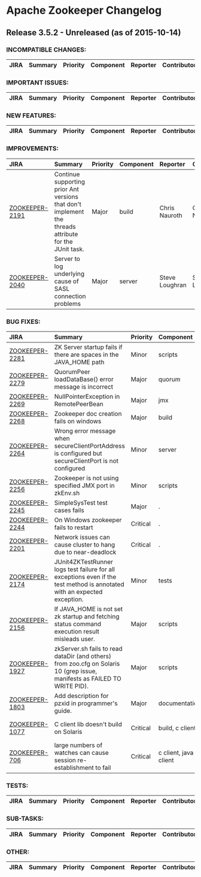 
<!---
# Licensed to the Apache Software Foundation (ASF) under one
# or more contributor license agreements.  See the NOTICE file
# distributed with this work for additional information
# regarding copyright ownership.  The ASF licenses this file
# to you under the Apache License, Version 2.0 (the
# "License"); you may not use this file except in compliance
# with the License.  You may obtain a copy of the License at
#
#     http://www.apache.org/licenses/LICENSE-2.0
#
# Unless required by applicable law or agreed to in writing, software
# distributed under the License is distributed on an "AS IS" BASIS,
# WITHOUT WARRANTIES OR CONDITIONS OF ANY KIND, either express or implied.
# See the License for the specific language governing permissions and
# limitations under the License.
-->
# Apache Zookeeper Changelog

## Release 3.5.2 - Unreleased (as of 2015-10-14)

### INCOMPATIBLE CHANGES:

| JIRA | Summary | Priority | Component | Reporter | Contributor |
|:---- |:---- | :--- |:---- |:---- |:---- |


### IMPORTANT ISSUES:

| JIRA | Summary | Priority | Component | Reporter | Contributor |
|:---- |:---- | :--- |:---- |:---- |:---- |


### NEW FEATURES:

| JIRA | Summary | Priority | Component | Reporter | Contributor |
|:---- |:---- | :--- |:---- |:---- |:---- |


### IMPROVEMENTS:

| JIRA | Summary | Priority | Component | Reporter | Contributor |
|:---- |:---- | :--- |:---- |:---- |:---- |
| [ZOOKEEPER-2191](https://issues.apache.org/jira/browse/ZOOKEEPER-2191) | Continue supporting prior Ant versions that don't implement the threads attribute for the JUnit task. |  Major | build | Chris Nauroth | Chris Nauroth |
| [ZOOKEEPER-2040](https://issues.apache.org/jira/browse/ZOOKEEPER-2040) | Server to log underlying cause of SASL connection problems |  Major | server | Steve Loughran | Steve Loughran |


### BUG FIXES:

| JIRA | Summary | Priority | Component | Reporter | Contributor |
|:---- |:---- | :--- |:---- |:---- |:---- |
| [ZOOKEEPER-2281](https://issues.apache.org/jira/browse/ZOOKEEPER-2281) | ZK Server startup fails if there are spaces in the JAVA\_HOME path |  Minor | scripts | neha | neha |
| [ZOOKEEPER-2279](https://issues.apache.org/jira/browse/ZOOKEEPER-2279) | QuorumPeer  loadDataBase() error message is incorrect |  Major | quorum | sunhaitao | Arshad Mohammad |
| [ZOOKEEPER-2269](https://issues.apache.org/jira/browse/ZOOKEEPER-2269) | NullPointerException  in RemotePeerBean |  Major | jmx | Arshad Mohammad | Arshad Mohammad |
| [ZOOKEEPER-2268](https://issues.apache.org/jira/browse/ZOOKEEPER-2268) | Zookeeper doc creation fails on windows |  Major | build | Arshad Mohammad | Arshad Mohammad |
| [ZOOKEEPER-2264](https://issues.apache.org/jira/browse/ZOOKEEPER-2264) | Wrong error message when secureClientPortAddress is configured but secureClientPort is not configured |  Minor | server | Arshad Mohammad | Arshad Mohammad |
| [ZOOKEEPER-2256](https://issues.apache.org/jira/browse/ZOOKEEPER-2256) | Zookeeper is not using specified JMX port in zkEnv.sh |  Minor | scripts | Arshad Mohammad | Arshad Mohammad |
| [ZOOKEEPER-2245](https://issues.apache.org/jira/browse/ZOOKEEPER-2245) | SimpleSysTest test cases fails |  Major | . | Arshad Mohammad | Arshad Mohammad |
| [ZOOKEEPER-2244](https://issues.apache.org/jira/browse/ZOOKEEPER-2244) | On Windows zookeeper fails to restart |  Critical | . | Arshad Mohammad | Arshad Mohammad |
| [ZOOKEEPER-2201](https://issues.apache.org/jira/browse/ZOOKEEPER-2201) | Network issues can cause cluster to hang due to near-deadlock |  Critical | . | Donny Nadolny | Donny Nadolny |
| [ZOOKEEPER-2174](https://issues.apache.org/jira/browse/ZOOKEEPER-2174) | JUnit4ZKTestRunner logs test failure for all exceptions even if the test method is annotated with an expected exception. |  Minor | tests | Chris Nauroth | Chris Nauroth |
| [ZOOKEEPER-2156](https://issues.apache.org/jira/browse/ZOOKEEPER-2156) | If JAVA\_HOME is not set zk startup and fetching status command execution result misleads user. |  Major | scripts | J.Andreina | J.Andreina |
| [ZOOKEEPER-1927](https://issues.apache.org/jira/browse/ZOOKEEPER-1927) | zkServer.sh fails to read dataDir (and others) from zoo.cfg on Solaris 10 (grep issue, manifests as FAILED TO WRITE PID). |  Major | scripts | Ed Schmed | Chris Nauroth |
| [ZOOKEEPER-1803](https://issues.apache.org/jira/browse/ZOOKEEPER-1803) | Add description for pzxid in programmer's guide. |  Major | documentation | Leader Ni | Arshad Mohammad |
| [ZOOKEEPER-1077](https://issues.apache.org/jira/browse/ZOOKEEPER-1077) | C client lib doesn't build on Solaris |  Critical | build, c client | Tadeusz Andrzej Kadłubowski | Chris Nauroth |
| [ZOOKEEPER-706](https://issues.apache.org/jira/browse/ZOOKEEPER-706) | large numbers of watches can cause session re-establishment to fail |  Critical | c client, java client | Patrick Hunt | Chris Thunes |


### TESTS:

| JIRA | Summary | Priority | Component | Reporter | Contributor |
|:---- |:---- | :--- |:---- |:---- |:---- |


### SUB-TASKS:

| JIRA | Summary | Priority | Component | Reporter | Contributor |
|:---- |:---- | :--- |:---- |:---- |:---- |


### OTHER:

| JIRA | Summary | Priority | Component | Reporter | Contributor |
|:---- |:---- | :--- |:---- |:---- |:---- |


